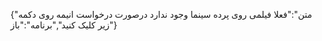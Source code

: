 {"متن":"فعلا فیلمی روی پرده سینما وجود ندارد درصورت درخواست انیمه روی دکمه زیر کلیک کنید","برنامه":"باز"}
